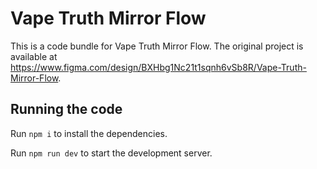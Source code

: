 
  # Vape Truth Mirror Flow

  This is a code bundle for Vape Truth Mirror Flow. The original project is available at https://www.figma.com/design/BXHbg1Nc21t1sqnh6vSb8R/Vape-Truth-Mirror-Flow.

  ## Running the code

  Run `npm i` to install the dependencies.

  Run `npm run dev` to start the development server.
  